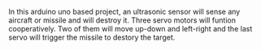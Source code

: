 In this arduino uno based project, an ultrasonic sensor will sense any aircraft or missile and will destroy it. Three servo motors will funtion cooperatively.
Two of them will move up-down and left-right and the last servo will trigger the missile to destory the target.
